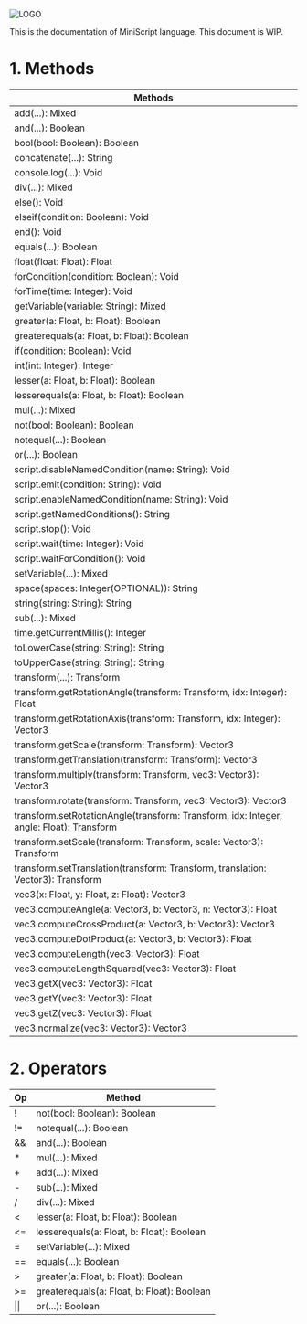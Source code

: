 ![LOGO](https://raw.githubusercontent.com/andreasdr/tdme2/master/resources/github/tdme2-logo.png)

This is the documentation of MiniScript language. This document is WIP.

# 1. Methods

| Methods                                                                                          |
|--------------------------------------------------------------------------------------------------|
| add(...): Mixed                                                                                  |
| and(...): Boolean                                                                                |
| bool(bool: Boolean): Boolean                                                                     |
| concatenate(...): String                                                                         |
| console.log(...): Void                                                                           |
| div(...): Mixed                                                                                  |
| else(): Void                                                                                     |
| elseif(condition: Boolean): Void                                                                 |
| end(): Void                                                                                      |
| equals(...): Boolean                                                                             |
| float(float: Float): Float                                                                       |
| forCondition(condition: Boolean): Void                                                           |
| forTime(time: Integer): Void                                                                     |
| getVariable(variable: String): Mixed                                                             |
| greater(a: Float, b: Float): Boolean                                                             |
| greaterequals(a: Float, b: Float): Boolean                                                       |
| if(condition: Boolean): Void                                                                     |
| int(int: Integer): Integer                                                                       |
| lesser(a: Float, b: Float): Boolean                                                              |
| lesserequals(a: Float, b: Float): Boolean                                                        |
| mul(...): Mixed                                                                                  |
| not(bool: Boolean): Boolean                                                                      |
| notequal(...): Boolean                                                                           |
| or(...): Boolean                                                                                 |
| script.disableNamedCondition(name: String): Void                                                 |
| script.emit(condition: String): Void                                                             |
| script.enableNamedCondition(name: String): Void                                                  |
| script.getNamedConditions(): String                                                              |
| script.stop(): Void                                                                              |
| script.wait(time: Integer): Void                                                                 |
| script.waitForCondition(): Void                                                                  |
| setVariable(...): Mixed                                                                          |
| space(spaces: Integer(OPTIONAL)): String                                                         |
| string(string: String): String                                                                   |
| sub(...): Mixed                                                                                  |
| time.getCurrentMillis(): Integer                                                                 |
| toLowerCase(string: String): String                                                              |
| toUpperCase(string: String): String                                                              |
| transform(...): Transform                                                                        |
| transform.getRotationAngle(transform: Transform, idx: Integer): Float                            |
| transform.getRotationAxis(transform: Transform, idx: Integer): Vector3                           |
| transform.getScale(transform: Transform): Vector3                                                |
| transform.getTranslation(transform: Transform): Vector3                                          |
| transform.multiply(transform: Transform, vec3: Vector3): Vector3                                 |
| transform.rotate(transform: Transform, vec3: Vector3): Vector3                                   |
| transform.setRotationAngle(transform: Transform, idx: Integer, angle: Float): Transform          |
| transform.setScale(transform: Transform, scale: Vector3): Transform                              |
| transform.setTranslation(transform: Transform, translation: Vector3): Transform                  |
| vec3(x: Float, y: Float, z: Float): Vector3                                                      |
| vec3.computeAngle(a: Vector3, b: Vector3, n: Vector3): Float                                     |
| vec3.computeCrossProduct(a: Vector3, b: Vector3): Vector3                                        |
| vec3.computeDotProduct(a: Vector3, b: Vector3): Float                                            |
| vec3.computeLength(vec3: Vector3): Float                                                         |
| vec3.computeLengthSquared(vec3: Vector3): Float                                                  |
| vec3.getX(vec3: Vector3): Float                                                                  |
| vec3.getY(vec3: Vector3): Float                                                                  |
| vec3.getZ(vec3: Vector3): Float                                                                  |
| vec3.normalize(vec3: Vector3): Vector3                                                           |

# 2. Operators

| Op | Method                                                                                      |
|----|---------------------------------------------------------------------------------------------|
| !  | not(bool: Boolean): Boolean                                                                 |
| != | notequal(...): Boolean                                                                      |
| && | and(...): Boolean                                                                           |
| *  | mul(...): Mixed                                                                             |
| +  | add(...): Mixed                                                                             |
| -  | sub(...): Mixed                                                                             |
| /  | div(...): Mixed                                                                             |
| <  | lesser(a: Float, b: Float): Boolean                                                         |
| <= | lesserequals(a: Float, b: Float): Boolean                                                   |
| =  | setVariable(...): Mixed                                                                     |
| == | equals(...): Boolean                                                                        |
| >  | greater(a: Float, b: Float): Boolean                                                        |
| >= | greaterequals(a: Float, b: Float): Boolean                                                  |
| \|\| | or(...): Boolean                                                                            |

